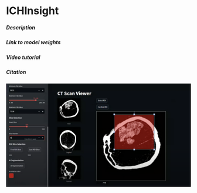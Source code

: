 # ICHInsight

##### Description
##### Link to model weights
##### Video tutorial

##### Citation

[![Watch the video](web_app/tutorial_preview.png)](https://youtu.be/uK7eDUeIFZM)